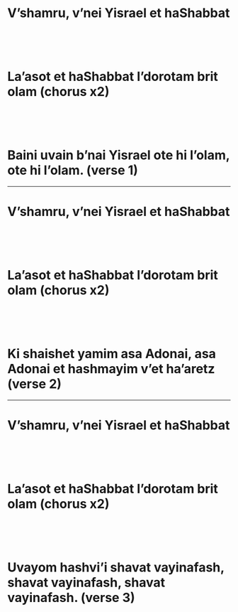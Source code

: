 # **V’shamru, v’nei Yisrael et haShabbat**

<br>
<br>
<br>

# **La’asot et haShabbat l’dorotam brit olam** (chorus x2)

<br>
<br>
<br>

# **Baini uvain b’nai Yisrael ote hi l’olam, ote hi l’olam.** (verse 1)

---

# **V’shamru, v’nei Yisrael et haShabbat**

<br>
<br>
<br>

# **La’asot et haShabbat l’dorotam brit olam** (chorus x2)
<br>
<br>
<br>

# **Ki shaishet yamim asa Adonai, asa Adonai et hashmayim v’et ha’aretz** (verse 2)

---

# **V’shamru, v’nei Yisrael et haShabbat**

<br>
<br>
<br>

# **La’asot et haShabbat l’dorotam brit olam** (chorus x2)

<br>
<br>
<br>

# **Uvayom hashvi’i shavat vayinafash, shavat vayinafash, shavat vayinafash.** (verse 3)
